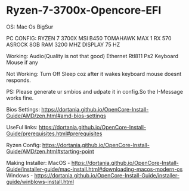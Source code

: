 # Ryzen-7-3700x-Opencore-EFI

OS:
Mac Os BigSur 

PC CONFIG:
RYZEN 7 3700X 
MSI B450 TOMAHAWK MAX 1
RX 570 ASROCK
8GB RAM 3200 MHZ
DISPLAY 75 HZ

Working:
Audio(Quality is not that good)
Ethernet Rtl811
Ps2 Keyboard Mouse if any

Not Working:
Turn Off Sleep coz after it wakes keyboard mouse doesnt responds.

PS:
Please generate ur smbios and udpate it in config.So the I-Message works fine.

Bios Settings:
https://dortania.github.io/OpenCore-Install-Guide/AMD/zen.html#amd-bios-settings

UseFul links:
https://dortania.github.io/OpenCore-Install-Guide/prerequisites.html#prerequisites

Ryzen Config:
https://dortania.github.io/OpenCore-Install-Guide/AMD/zen.html#starting-point

Making Installer:
MacOS - https://dortania.github.io/OpenCore-Install-Guide/installer-guide/mac-install.html#downloading-macos-modern-os
Windows - https://dortania.github.io/OpenCore-Install-Guide/installer-guide/winblows-install.html
